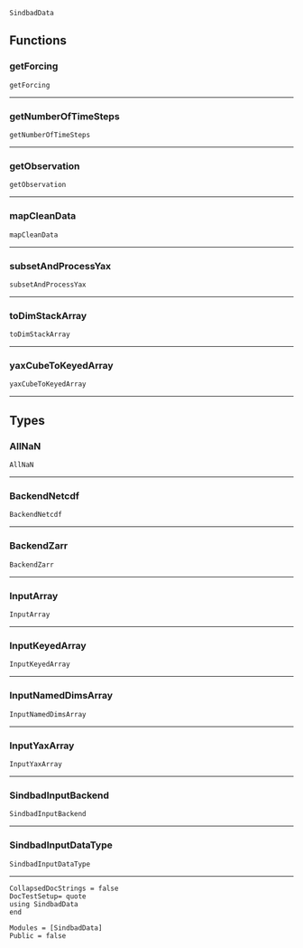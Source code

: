 ```@docs
SindbadData
```
## Functions

### getForcing
```@docs
getForcing
```

----

### getNumberOfTimeSteps
```@docs
getNumberOfTimeSteps
```

----

### getObservation
```@docs
getObservation
```

----

### mapCleanData
```@docs
mapCleanData
```

----

### subsetAndProcessYax
```@docs
subsetAndProcessYax
```

----

### toDimStackArray
```@docs
toDimStackArray
```

----

### yaxCubeToKeyedArray
```@docs
yaxCubeToKeyedArray
```

----

## Types

### AllNaN
```@docs
AllNaN
```

----

### BackendNetcdf
```@docs
BackendNetcdf
```

----

### BackendZarr
```@docs
BackendZarr
```

----

### InputArray
```@docs
InputArray
```

----

### InputKeyedArray
```@docs
InputKeyedArray
```

----

### InputNamedDimsArray
```@docs
InputNamedDimsArray
```

----

### InputYaxArray
```@docs
InputYaxArray
```

----

### SindbadInputBackend
```@docs
SindbadInputBackend
```

----

### SindbadInputDataType
```@docs
SindbadInputDataType
```

----

```@meta
CollapsedDocStrings = false
DocTestSetup= quote
using SindbadData
end
```

```@autodocs
Modules = [SindbadData]
Public = false
```